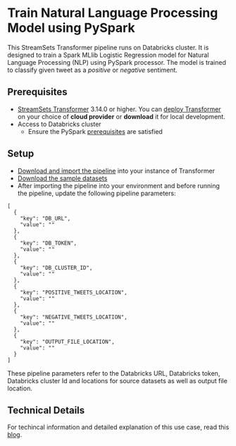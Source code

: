 Train Natural Language Processing Model using PySpark
=======================================================================

This StreamSets Transformer pipeline runs on Databricks cluster. It is designed to train a Spark MLlib Logistic Regression model for Natural Language Processing (NLP) using PySpark processor. The model is trained to classify given tweet as a *positive* or *negative* sentiment.

Prerequisites
---------------------

* [StreamSets Transformer](https://streamsets.com/products/dataops-platform/transformer-etl/) 3.14.0 or higher. You can [deploy Transformer](https://streamsets.com/products/dataops-platform/transformer-etl/download/) on your choice of **cloud provider** or **download** it for local development.
* Access to Databricks cluster 
    * Ensure the PySpark [prerequisites](https://streamsets.com/documentation/transformer/latest/help/transformer/Processors/PySpark.html#concept_ok3_bd2_qkb) are satisfied

Setup
---------------------

* [Download and import the pipeline](TrainNLPModelPySparkDB787ba4f1-dcb1-4d53-ab61-d80569daac14.json) into your instance of Transformer
* [Download the sample datasets](dataset)
* After importing the pipeline into your environment and before running the pipeline, update the following pipeline parameters:

```
[
  {
    "key": "DB_URL",
    "value": ""
  },
  {
    "key": "DB_TOKEN",
    "value": ""
  },
  {
    "key": "DB_CLUSTER_ID",
    "value": ""
  },
  {
    "key": "POSITIVE_TWEETS_LOCATION",
    "value": ""
  },
  {
    "key": "NEGATIVE_TWEETS_LOCATION",
    "value": ""
  },
  {
    "key": "OUTPUT_FILE_LOCATION",
    "value": ""
  }
]
```

These pipeline parameters refer to the Databricks URL, Databricks token, Databricks cluster Id and locations for source datasets as well as output file location.

Technical Details
------------------------------

For techincal information and detailed explanation of this use case, read this [blog](https://bit.ly/TrainNLPModel).
